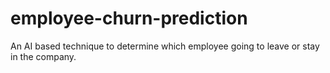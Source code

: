 # employee-churn-prediction
An AI based technique to determine which employee going to leave or stay in the company.
